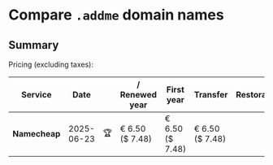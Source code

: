 # Compare `.addme` domain names

## Summary

Pricing (excluding taxes):

| Service | Date |  | / Renewed year | First year | Transfer | Restoration |
|--|--|--|--|--|--|--|
| **Namecheap** | 2025-06-23 | 🏆 | € 6.50<br>($ 7.48) | € 6.50<br>($ 7.48) | € 6.50<br>($ 7.48) |  |
